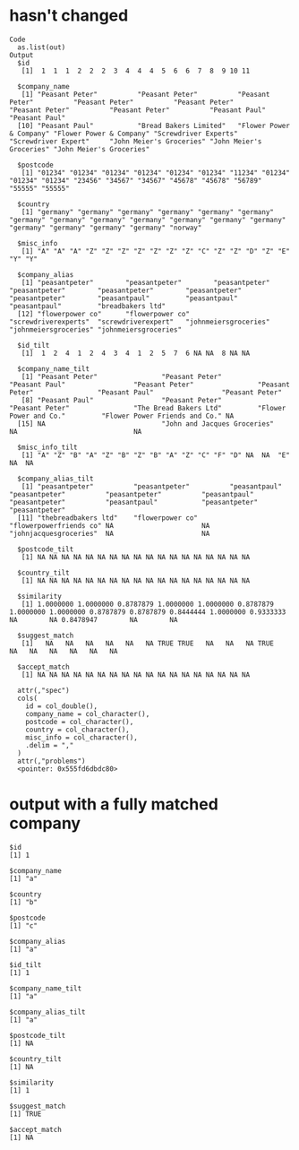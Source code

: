 # hasn't changed

    Code
      as.list(out)
    Output
      $id
       [1]  1  1  1  2  2  2  3  4  4  4  5  6  6  7  8  9 10 11
      
      $company_name
       [1] "Peasant Peter"          "Peasant Peter"          "Peasant Peter"          "Peasant Peter"          "Peasant Peter"          "Peasant Peter"          "Peasant Peter"          "Peasant Paul"           "Peasant Paul"          
      [10] "Peasant Paul"           "Bread Bakers Limited"   "Flower Power & Company" "Flower Power & Company" "Screwdriver Experts"    "Screwdriver Expert"     "John Meier's Groceries" "John Meier's Groceries" "John Meier's Groceries"
      
      $postcode
       [1] "01234" "01234" "01234" "01234" "01234" "01234" "11234" "01234" "01234" "01234" "23456" "34567" "34567" "45678" "45678" "56789" "55555" "55555"
      
      $country
       [1] "germany" "germany" "germany" "germany" "germany" "germany" "germany" "germany" "germany" "germany" "germany" "germany" "germany" "germany" "germany" "germany" "germany" "norway" 
      
      $misc_info
       [1] "A" "A" "A" "Z" "Z" "Z" "Z" "Z" "Z" "Z" "C" "Z" "Z" "D" "Z" "E" "Y" "Y"
      
      $company_alias
       [1] "peasantpeter"        "peasantpeter"        "peasantpeter"        "peasantpeter"        "peasantpeter"        "peasantpeter"        "peasantpeter"        "peasantpaul"         "peasantpaul"         "peasantpaul"         "breadbakers ltd"    
      [12] "flowerpower co"      "flowerpower co"      "screwdriverexperts"  "screwdriverexpert"   "johnmeiersgroceries" "johnmeiersgroceries" "johnmeiersgroceries"
      
      $id_tilt
       [1]  1  2  4  1  2  4  3  4  1  2  5  7  6 NA NA  8 NA NA
      
      $company_name_tilt
       [1] "Peasant Peter"                "Peasant Peter"                "Peasant Paul"                 "Peasant Peter"                "Peasant Peter"                "Peasant Paul"                 "Peasant Peter"               
       [8] "Peasant Paul"                 "Peasant Peter"                "Peasant Peter"                "The Bread Bakers Ltd"         "Flower Power and Co."         "Flower Power Friends and Co." NA                            
      [15] NA                             "John and Jacques Groceries"   NA                             NA                            
      
      $misc_info_tilt
       [1] "A" "Z" "B" "A" "Z" "B" "Z" "B" "A" "Z" "C" "F" "D" NA  NA  "E" NA  NA 
      
      $company_alias_tilt
       [1] "peasantpeter"          "peasantpeter"          "peasantpaul"           "peasantpeter"          "peasantpeter"          "peasantpaul"           "peasantpeter"          "peasantpaul"           "peasantpeter"          "peasantpeter"         
      [11] "thebreadbakers ltd"    "flowerpower co"        "flowerpowerfriends co" NA                      NA                      "johnjacquesgroceries"  NA                      NA                     
      
      $postcode_tilt
       [1] NA NA NA NA NA NA NA NA NA NA NA NA NA NA NA NA NA NA
      
      $country_tilt
       [1] NA NA NA NA NA NA NA NA NA NA NA NA NA NA NA NA NA NA
      
      $similarity
       [1] 1.0000000 1.0000000 0.8787879 1.0000000 1.0000000 0.8787879 1.0000000 1.0000000 0.8787879 0.8787879 0.8444444 1.0000000 0.9333333        NA        NA 0.8478947        NA        NA
      
      $suggest_match
       [1]   NA   NA   NA   NA   NA   NA TRUE TRUE   NA   NA   NA TRUE   NA   NA   NA   NA   NA   NA
      
      $accept_match
       [1] NA NA NA NA NA NA NA NA NA NA NA NA NA NA NA NA NA NA
      
      attr(,"spec")
      cols(
        id = col_double(),
        company_name = col_character(),
        postcode = col_character(),
        country = col_character(),
        misc_info = col_character(),
        .delim = ","
      )
      attr(,"problems")
      <pointer: 0x555fd6dbdc80>

# output with a fully matched company

    $id
    [1] 1
    
    $company_name
    [1] "a"
    
    $country
    [1] "b"
    
    $postcode
    [1] "c"
    
    $company_alias
    [1] "a"
    
    $id_tilt
    [1] 1
    
    $company_name_tilt
    [1] "a"
    
    $company_alias_tilt
    [1] "a"
    
    $postcode_tilt
    [1] NA
    
    $country_tilt
    [1] NA
    
    $similarity
    [1] 1
    
    $suggest_match
    [1] TRUE
    
    $accept_match
    [1] NA
    

